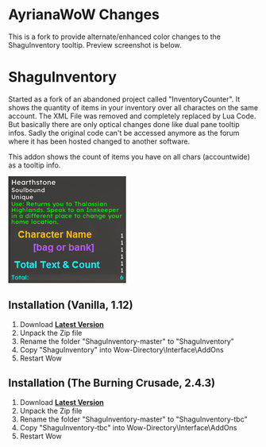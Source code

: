 # AyrianaWoW Changes

This is a fork to provide alternate/enhanced color changes to the ShaguInventory tooltip.  Preview screenshot is below.

# ShaguInventory

Started as a fork of an abandoned project called "InventoryCounter". It shows the quantity of items in your inventory over all charactes on the same account. The XML File was removed and completely replaced by Lua Code. But basically there are only optical changes done like dual pane tooltip infos. Sadly the original code can't be accessed anymore as the forum where it has been hosted changed to another software.

This addon shows the count of items you have on all chars (accountwide) as a tooltip info.

![preview](https://raw.githubusercontent.com/AyrianaWoW/ShaguInventory-AyrianaWoW/refs/heads/master/WoWScrnShot_092424_011847.png)

## Installation (Vanilla, 1.12)
1. Download **[Latest Version](https://github.com/AyrianaWoW/ShaguInventory-AyrianaWoW/archive/refs/heads/master.zip)**
2. Unpack the Zip file
3. Rename the folder "ShaguInventory-master" to "ShaguInventory"
4. Copy "ShaguInventory" into Wow-Directory\Interface\AddOns
5. Restart Wow

## Installation (The Burning Crusade, 2.4.3)
1. Download **[Latest Version](https://github.com/AyrianaWoW/ShaguInventory-AyrianaWoW/archive/refs/heads/master.zip)**
2. Unpack the Zip file
3. Rename the folder "ShaguInventory-master" to "ShaguInventory-tbc"
4. Copy "ShaguInventory-tbc" into Wow-Directory\Interface\AddOns
5. Restart Wow
